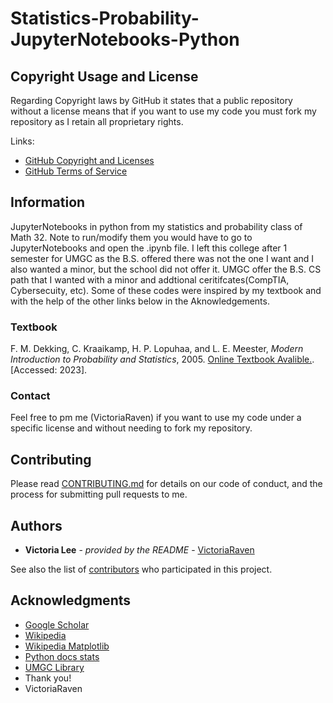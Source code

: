 # Statistics-Probability-JupyterNotebooks-Python
## Copyright Usage and License

Regarding Copyright laws by GitHub it states that a public repository without a license means that if you want to use my code you must fork my repository as I retain all proprietary rights.

Links:  
- [GitHub Copyright and Licenses](https://docs.github.com/en/repositories/managing-your-repositorys-settings-and-features/customizing-your-repository/licensing-a-repository)
- [GitHub Terms of Service](https://docs.github.com/en/site-policy/github-terms/github-terms-of-service)

## Information

JupyterNotebooks in python from my statistics and probability class of Math 32. Note to run/modify them you would have to go to JupyterNotebooks and open the .ipynb file. I left this college after 1 semester for UMGC as the B.S. offered there was not the one I want and I also wanted a minor, but the school did not offer it. UMGC offer the B.S. CS path that I wanted with a minor and addtional ceritifcates(CompTIA, Cybersecuity, etc). Some of these codes were inspired by my textbook and with the help of the other links below in the Aknowledgements.

### Textbook
F. M. Dekking, C. Kraaikamp, H. P. Lopuhaa, and L. E. Meester, *Modern Introduction to Probability and Statistics*, 2005. [Online Textbook Avalible.](https://cis.temple.edu/~latecki/Courses/CIS2033-Spring13/Modern_intro_probability_statistics_Dekking05.pdf.). [Accessed: 2023].

### Contact

Feel free to pm me (VictoriaRaven) if you want to use my code under a specific license and without needing to fork my repository.

## Contributing

Please read [CONTRIBUTING.md](README.md) for details on our code
of conduct, and the process for submitting pull requests to me.

## Authors

  - **Victoria Lee** - *provided by the README* -
    [VictoriaRaven](https://github.com/VictoriaRaven)

See also the list of
[contributors](https://github.com/VictoriaRaven/Database-Projects-with-SQL/edit/main/README.md)
who participated in this project.

## Acknowledgments
- [Google Scholar](https://scholar.google.com/)
- [Wikipedia](https://www.wikipedia.org/)
- [Wikipedia Matplotlib](https://en.wikipedia.org/wiki/Matplotlib)
- [Python docs stats](https://docs.python.org/3/library/statistics.html)
- [UMGC Library](https://libguides.umgc.edu/home)
 - Thank you!
 - VictoriaRaven
